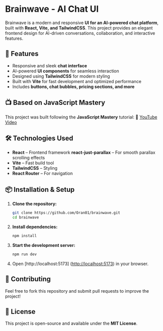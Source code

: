# Brainwave - AI Chat UI

Brainwave is a modern and responsive **UI for an AI-powered chat platform**, built with **React, Vite, and TailwindCSS**. This project provides an elegant frontend design for AI-driven conversations, collaboration, and interactive features.

## 🚀 Features

- Responsive and sleek **chat interface**
- AI-powered **UI components** for seamless interaction
- Designed using **TailwindCSS** for modern styling
- Built with **Vite** for fast development and optimized performance
- Includes **buttons, chat bubbles, pricing sections, and more**

## 📺 Based on JavaScript Mastery

This project was built following the **JavaScript Mastery** tutorial:
🔗 [YouTube Video](https://www.youtube.com/watch?v=RbxHZwFtRT4&t=14266s)

## 🛠️ Technologies Used

- **React** – Frontend framework
  **react-just-parallax** – For smooth parallax scrolling effects
- **Vite** – Fast build tool
- **TailwindCSS** – Styling
- **React Router** – For navigation

## 📦 Installation & Setup

1. **Clone the repository:**

   ```sh
   git clone https://github.com/Oran01/brainwave.git
   cd brainwave
   ```

2. **Install dependencies:**

   ```sh
   npm install
   ```

3. **Start the development server:**

   ```sh
   npm run dev
   ```

4. Open [http://localhost:5173] (<http://localhost:5173>) in your browser.

## 🤝 Contributing

Feel free to fork this repository and submit pull requests to improve the project!

## 📄 License

This project is open-source and available under the **MIT License**.
